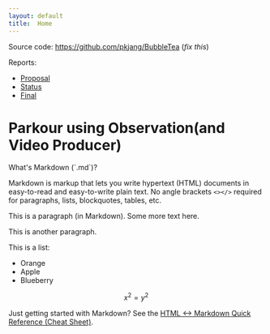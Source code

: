 ```yaml
---
layout: default
title:  Home
---
```


Source code: https://github.com/pkjang/BubbleTea (_fix this_)

Reports:

- [Proposal](proposal.html)
- [Status](status.html)
- [Final](final.html)

<h1>Parkour using Observation(and Video Producer)</h1>
What's Markdown (`.md`)?

Markdown is markup that lets you write hypertext (HTML) documents
in easy-to-read and easy-to-write plain text.
No angle brackets `<></>` required for
paragraphs, lists, blockquotes, tables, etc.


This is a paragraph (in Markdown). Some more
text here.

This is another paragraph.

This is a list:

- Orange
- Apple
- Blueberry

$$x^2 = y^2$$


Just getting started with Markdown?
See the [HTML <-> Markdown Quick Reference (Cheat Sheet)][quickref].


[quickref]: https://github.com/mundimark/quickrefs/blob/master/HTML.md

